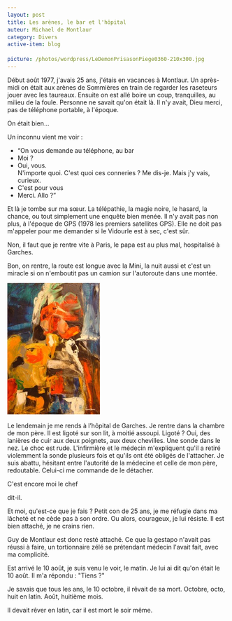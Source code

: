 ```yaml
---
layout: post
title: Les arènes, le bar et l'hôpital
auteur: Michael de Montlaur
category: Divers
active-item: blog

picture: /photos/wordpress/LeDemonPrisasonPiege0360-210x300.jpg
---
```

Début août 1977, j'avais 25 ans, j'étais en vacances à Montlaur. Un après-midi on était aux arènes de Sommières en train de regarder les raseteurs jouer avec les taureaux. Ensuite on est allé boire un coup, tranquilles, au milieu de la foule. Personne ne savait qu'on était là. Il n'y avait, Dieu merci, pas de téléphone portable, à l'époque.

On était bien...

<!--more-->

Un inconnu vient me voir :  
- “On vous demande au téléphone, au bar
- Moi ?
- Oui, vous.  
N'importe quoi. C'est quoi ces conneries ? Me dis-je. Mais j'y vais, curieux.
- C'est pour vous
- Merci. Allo ?”

Et là je tombe sur ma sœur. La télépathie, la magie noire, le hasard, la chance, ou tout simplement une enquête bien menée. Il n'y avait pas non plus, à l'époque de GPS (1978 les premiers satellites GPS).
Elle ne doit pas m'appeler pour me demander si le Vidourle est à sec, c'est sûr.

Non, il faut que je rentre vite à Paris, le papa est au plus mal, hospitalisé à Garches.

Bon, on rentre, la route est longue avec la Mini, la nuit aussi et c'est un miracle si on n'emboutit pas un camion sur l'autoroute dans une montée.

<img src="/photos/wordpress/AvantlHorreur-212x300.jpg" alt="Avant l’horreur - décembre 1966">

Le lendemain je me rends à l’hôpital de Garches. Je rentre dans la chambre de mon père. Il est ligoté sur son lit, à moitié assoupi. Ligoté ? Oui, des lanières de cuir aux deux poignets, aux deux chevilles. Une sonde dans le nez. Le choc est rude. L'infirmière et le médecin m'expliquent qu'il a retiré violemment la sonde plusieurs fois et qu'ils ont été obligés de l'attacher. Je suis abattu, hésitant entre l'autorité de la médecine et celle de mon père, redoutable. Celui-ci me commande de le détacher.

>
C'est encore moi le chef
>
dit-il.

Et moi, qu'est-ce que je fais ? Petit con de 25 ans, je me réfugie dans ma lâcheté et ne cède pas à son ordre. Ou alors, courageux, je lui résiste. Il est bien attaché, je ne crains rien.

Guy de Montlaur est donc resté attaché. Ce que la gestapo n'avait pas réussi à faire, un tortionnaire zélé se prétendant médecin l'avait fait, avec ma complicité.

Est arrivé le 10 août, je suis venu le voir, le matin. Je lui ai dit qu'on était le 10 août. Il m'a répondu : "Tiens ?"

Je savais que tous les ans, le 10 octobre, il rêvait de sa mort. Octobre, octo, huit en latin. Août, huitième mois.

Il devait rêver en latin, car il est mort le soir même.
